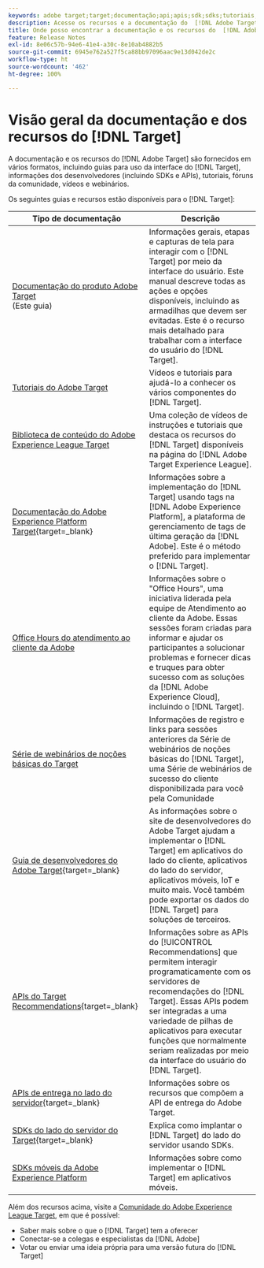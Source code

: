 ```yaml
---
keywords: adobe target;target;documentação;api;apis;sdk;sdks;tutoriais;doc;documentação
description: Acesse os recursos e a documentação do  [!DNL Adobe Target] , incluindo a ajuda online, tutoriais, vídeos e a documentação do desenvolvedor (SDKs, APIs e bibliotecas JavaScript).
title: Onde posso encontrar a documentação e os recursos do  [!DNL Adobe Target]?
feature: Release Notes
exl-id: 8e06c57b-94e6-41e4-a30c-8e10ab4882b5
source-git-commit: 6945e762a527f5ca88bb97096aac9e13d042de2c
workflow-type: ht
source-wordcount: '462'
ht-degree: 100%

---
```


# Visão geral da documentação e dos recursos do [!DNL Target]

A documentação e os recursos do [!DNL Adobe Target] são fornecidos em vários formatos, incluindo guias para uso da interface do [!DNL Target], informações dos desenvolvedores (incluindo SDKs e APIs), tutoriais, fóruns da comunidade, vídeos e webinários.

Os seguintes guias e recursos estão disponíveis para o [!DNL Target]:

| Tipo de documentação | Descrição |
| --- | --- |
| [Documentação do produto Adobe Target](/help/main/target-home.md)<br>(Este guia) | Informações gerais, etapas e capturas de tela para interagir com o [!DNL Target] por meio da interface do usuário. Este manual descreve todas as ações e opções disponíveis, incluindo as armadilhas que devem ser evitadas. Este é o recurso mais detalhado para trabalhar com a interface do usuário do [!DNL Target]. |
| [Tutoriais do Adobe Target](https://experienceleague.adobe.com/docs/target-learn/tutorials/overview.html?lang=pt-BR) | Vídeos e tutoriais para ajudá-lo a conhecer os vários componentes do [!DNL Target]. |
| [Biblioteca de conteúdo do Adobe Experience League Target](https://guided.adobe.com/#recommended/solutions/target) | Uma coleção de vídeos de instruções e tutoriais que destaca os recursos do [!DNL Target] disponíveis na página do [!DNL Adobe Target Experience League]. |
| [Documentação do Adobe Experience Platform Target](https://experienceleague.corp.adobe.com/docs/target-dev/developer/client-side/at-js-implementation/deploy-at-js/implement-target-using-adobe-launch.html?lang=pt-BR){target=_blank} | Informações sobre a implementação do [!DNL Target] usando tags na [!DNL Adobe Experience Platform], a plataforma de gerenciamento de tags de última geração da [!DNL Adobe]. Este é o método preferido para implementar o [!DNL Target]. |
| [Office Hours do atendimento ao cliente da Adobe](/help/main/cmp-resources-and-contact-information.md#concept_58EA30379D3B48C4848BA2A8C464A5B7) | Informações sobre o &quot;Office Hours&quot;, uma iniciativa liderada pela equipe de Atendimento ao cliente da Adobe. Essas sessões foram criadas para informar e ajudar os participantes a solucionar problemas e fornecer dicas e truques para obter sucesso com as soluções da [!DNL Adobe Experience Cloud], incluindo o [!DNL Target]. |
| [Série de webinários de noções básicas do Target](https://landing.adobe.com/acs/2018/na/adobe-target/registration.html) | Informações de registro e links para sessões anteriores da Série de webinários de noções básicas do [!DNL Target], uma Série de webinários de sucesso do cliente disponibilizada para você pela Comunidade |
| [Guia de desenvolvedores do Adobe Target](https://experienceleague.corp.adobe.com/docs/target-dev/developer/overview.html?lang=pt-BR){target=_blank} | As informações sobre o site de desenvolvedores do Adobe Target ajudam a implementar o [!DNL Target] em aplicativos do lado do cliente, aplicativos do lado do servidor, aplicativos móveis, IoT e muito mais. Você também pode exportar os dados do [!DNL Target] para soluções de terceiros. |
| [APIs do Target Recommendations](https://experienceleague.adobe.com/docs/target-dev/developer/api/recommendations-api/overview.html?lang=pt-BR){target=_blank} | Informações sobre as APIs do [!UICONTROL Recommendations] que permitem interagir programaticamente com os servidores de recomendações do [!DNL Target]. Essas APIs podem ser integradas a uma variedade de pilhas de aplicativos para executar funções que normalmente seriam realizadas por meio da interface do usuário do [!DNL Target]. |
| [APIs de entrega no lado do servidor](https://experienceleague.corp.adobe.com/docs/target-dev/developer/server-side/server-side-overview.html?lang=pt-BR){target=_blank} | Informações sobre os recursos que compõem a API de entrega do Adobe Target. |
| [SDKs do lado do servidor do Target](https://experienceleague.adobe.com/docs/target-dev/developer/server-side/getting-started.html?lang=pt-BR){target=_blank} | Explica como implantar o [!DNL Target] do lado do servidor usando SDKs. |
| [SDKs móveis da Adobe Experience Platform](https://experienceleague.adobe.com/docs/mobile.html?lang=pt-BR) | Informações sobre como implementar o [!DNL Target] em aplicativos móveis. |

Além dos recursos acima, visite a [Comunidade do Adobe Experience League Target](https://experienceleaguecommunities.adobe.com/t5/adobe-target/ct-p/adobe-target-community), em que é possível:

* Saber mais sobre o que o [!DNL Target] tem a oferecer
* Conectar-se a colegas e especialistas da [!DNL Adobe]
* Votar ou enviar uma ideia própria para uma versão futura do [!DNL Target]